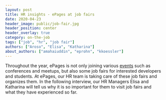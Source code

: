 ```yaml
---
layout: post
title: HR insights - ePages at job fairs
date: 2020-04-23
header_image: public/job-fair.jpg
header_position: center
header_overlay: true
category: on-the-job
tags: ["job", "hr", "job fair"]
authors: ["Aroso", "Elisa", "Katharina"]
about_authors: ["amahaiuddin", "eprohn", "kkoessler"]
---
```


Throughout the year, ePages is not only joining various [events](/events/) such as conferences and meetups, but also some job fairs for interested developers and students.
At ePages, our HR team is taking care of these job fairs and organizes them. 
In the following interview, our HR Managers Elisa and Katharina will tell us why it is so important for them to visit job fairs and what they have experienced so far.

